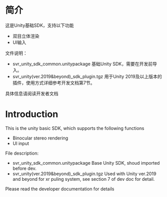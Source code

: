 # 简介
这是Unity基础SDK，支持以下功能

 - 双目立体渲染
 - UI输入
 
 文件说明：
 - svr_unity_sdk_common.unitypackage 基础Unity SDK，需要在开发前导入。
 - svr_unity(ver.2019&beyond)_sdk_plugin.tgz 用于Unity 2019及以上版本的插件，使用方式详细参考开发文档第7节。
 
 具体信息请阅读开发者文档
 
 # Introduction
This is the unity basic SDK, which supports the following functions

 - Binocular stereo rendering
 - UI input
 
 File description:
 - svr_unity_sdk_common.unitypackage    Base Unity SDK, shoud imported before dev.
 - svr_unity(ver.2019&beyond)_sdk_plugin.tgz   Used with Unity ver.2019 and beyond for xr puling system, see section 7 of dev doc for detail.
 
 Please read the developer documentation for details

